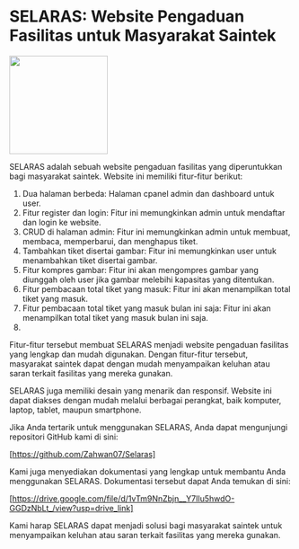 
<h1>SELARAS: Website Pengaduan Fasilitas untuk Masyarakat Saintek</h1>
<img src="https://github.com/Zahwan07/Selaras/assets/98698495/d611732c-1149-4076-ad7c-f1b23607c1e2" width="175px" height="175px">
<p>SELARAS adalah sebuah website pengaduan fasilitas yang diperuntukkan bagi masyarakat saintek. Website ini memiliki fitur-fitur berikut:</p>
<ol>
    <li>Dua halaman berbeda: Halaman cpanel admin dan dashboard untuk user.</li>
    <li>Fitur register dan login: Fitur ini memungkinkan admin untuk mendaftar dan login ke website.</li>
    <li>CRUD di halaman admin: Fitur ini memungkinkan admin untuk membuat, membaca, memperbarui, dan menghapus tiket.</li>
    <li>Tambahkan tiket disertai gambar: Fitur ini memungkinkan user untuk menambahkan tiket disertai gambar.</li>
    <li>Fitur kompres gambar: Fitur ini akan mengompres gambar yang diunggah oleh user jika gambar melebihi kapasitas yang ditentukan.</li>
    <li>Fitur pembacaan total tiket yang masuk: Fitur ini akan menampilkan total tiket yang masuk.</li>
    <li>Fitur pembacaan total tiket yang masuk bulan ini saja: Fitur ini akan menampilkan total tiket yang masuk bulan ini saja.</li>
    <li></li>
</ol>

Fitur-fitur tersebut membuat SELARAS menjadi website pengaduan fasilitas yang lengkap dan mudah digunakan. Dengan fitur-fitur tersebut, masyarakat saintek dapat dengan mudah menyampaikan keluhan atau saran terkait fasilitas yang mereka gunakan.

SELARAS juga memiliki desain yang menarik dan responsif. Website ini dapat diakses dengan mudah melalui berbagai perangkat, baik komputer, laptop, tablet, maupun smartphone.

Jika Anda tertarik untuk menggunakan SELARAS, Anda dapat mengunjungi repositori GitHub kami di sini:

[https://github.com/Zahwan07/Selaras]

Kami juga menyediakan dokumentasi yang lengkap untuk membantu Anda menggunakan SELARAS. Dokumentasi tersebut dapat Anda temukan di sini:

[https://drive.google.com/file/d/1vTm9NnZbjn__Y7Ilu5hwdO-GGDzNbLt_/view?usp=drive_link]

Kami harap SELARAS dapat menjadi solusi bagi masyarakat saintek untuk menyampaikan keluhan atau saran terkait fasilitas yang mereka gunakan.
